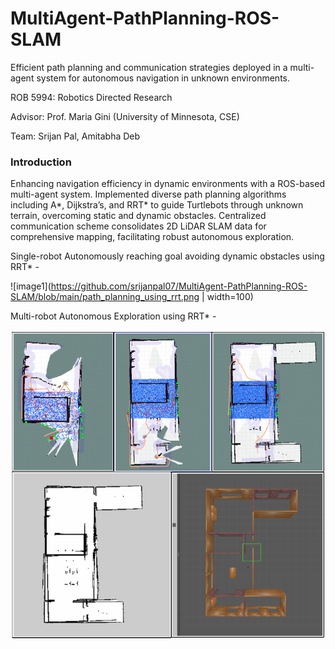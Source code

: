# MultiAgent-PathPlanning-ROS-SLAM
Efficient path planning and communication strategies deployed in a multi-agent system for autonomous navigation in unknown environments.

ROB 5994: Robotics Directed Research

Advisor: Prof. Maria Gini (University of Minnesota, CSE)

Team: Srijan Pal, Amitabha Deb

### Introduction
Enhancing navigation efficiency in dynamic environments with a ROS-based multi-agent system. Implemented diverse path planning algorithms including A*, Dijkstra’s, and RRT* to guide Turtlebots through unknown terrain, overcoming static and dynamic obstacles. Centralized communication scheme consolidates 2D LiDAR SLAM data for comprehensive mapping, facilitating robust autonomous exploration.

Single-robot Autonomously reaching goal avoiding dynamic obstacles using RRT* - 

![image1](https://github.com/srijanpal07/MultiAgent-PathPlanning-ROS-SLAM/blob/main/path_planning_using_rrt.png | width=100)

Multi-robot Autonomous Exploration using RRT* - 

![image2](https://github.com/srijanpal07/MultiAgent-PathPlanning-ROS-SLAM/blob/main/Multi-rrt-explore.png)

